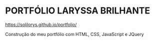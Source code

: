 # PORTFÓLIO LARYSSA BRILHANTE




https://solilorys.github.io/portfolio/




Construção do meu portfólio com HTML, CSS, JavaScript e JQuery
